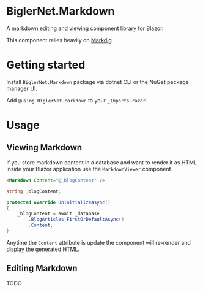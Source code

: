 # BiglerNet.Markdown
A markdown editing and viewing component library for Blazor.

This component relies heavily on [Markdig](https://github.com/xoofx/markdig).

# Getting started

Install `BiglerNet.Markdown` package via dotnet CLI or the NuGet package manager UI.

Add `@using BiglerNet.Markdown` to your `_Imports.razor`.

# Usage

## Viewing Markdown
If you store markdown content in a database and want to render it as HTML inside your Blazor application use the `MarkdownViewer` component.


```html
<Markdown Content="@_blogContent" />
```

```csharp
string _blogContent;

protected override OnInitializeAsync()
{
    _blogContent = await _database
        .BlogArticles.FirstOrDefaultAsync()
        .Content;
}
```


Anytime the `Content` attribute is update the component will re-render and display the generated HTML.

## Editing Markdown

TODO